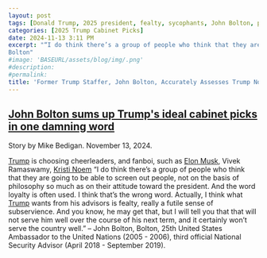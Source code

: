 ```yaml
---
layout: post
tags: [Donald Trump, 2025 president, fealty, sycophants, John Bolton, politics]
categories: [2025 Trump Cabinet Picks]
date: 2024-11-13 3:11 PM
excerpt: "“I do think there’s a group of people who think that they are going to be able to screen out people, not on the basis of philosophy so much as on their attitude toward the president. And the word loyalty is often used. I think that’s the wrong word. Actually, I think what [Trump](https://x.com/realdonaldtrump) wants from his advisors is fealty, really a futile sense of subservience. And you know, he may get that, but I will tell you that that will not serve him well over the course of his next term, and it certainly won’t serve the country well.” – John Bolton, 
Bolton"
#image: 'BASEURL/assets/blog/img/.png'
#description:
#permalink:
title: 'Former Trump Staffer, John Bolton, Accurately Assesses Trump Nominations'
---
```



## [John Bolton sums up Trump's ideal cabinet picks in one damning word](https://www.independent.co.uk/news/world/americas/us-politics/john-bolton-trump-administration-picks-b2646607.html)

Story by Mike Bedigan. November 13, 2024.

[Trump](https://x.com/realdonaldtrump) is choosing cheerleaders, and fanboi, such as [Elon Musk](https://x.com/elonmusk), Vivek Ramaswamy, [Kristi Noem](https://x.com/KristiNoem)
“I do think there’s a group of people who think that they are going to be able to screen out people, not on the basis of philosophy so much as on their attitude toward the president. And the word loyalty is often used. I think that’s the wrong word. Actually, I think what [Trump](https://x.com/realdonaldtrump) wants from his advisors is fealty, really a futile sense of subservience. And you know, he may get that, but I will tell you that that will not serve him well over the course of his next term, and it certainly won’t serve the country well.” – John Bolton, 
Bolton, 25th United States Ambassador to the United Nations (2005 - 2006), third official National Security Advisor (April 2018 - September 2019).

